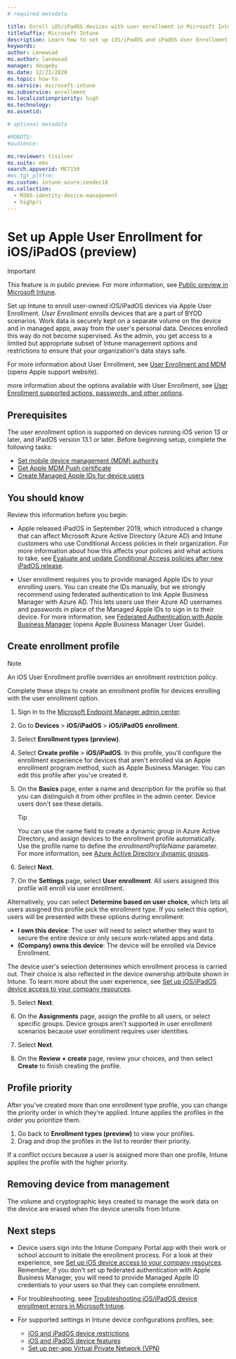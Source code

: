 ```yaml
---
# required metadata

title: Enroll iOS/iPadOS devices with user enrollment in Microsoft Intune | Microsoft Docs
titleSuffix: Microsoft Intune
description: Learn how to set up iOS/iPadOS and iPadOS User Enrollment.
keywords:
author: Lenewsad
ms.author: lanewsad
manager: dougeby
ms.date: 12/21/2020
ms.topic: how-to
ms.service: microsoft-intune
ms.subservice: enrollment
ms.localizationpriority: high
ms.technology:
ms.assetid: 

# optional metadata

#ROBOTS:
#audience:

ms.reviewer: tisilver
ms.suite: ems
search.appverid: MET150
#ms.tgt_pltfrm:
ms.custom: intune-azure;seodec18
ms.collection:
  - M365-identity-device-management
  - highpri
---
```


# Set up Apple User Enrollment for iOS/iPadOS (preview)  

> [!IMPORTANT]
> This feature is in public preview. For more information, see [Public preview in Microsoft Intune](../fundamentals/public-preview.md).  

Set up Intune to enroll user-owned iOS/iPadOS devices via Apple User Enrollment. *User Enrollment* enrolls devices that are a part of BYOD scenarios. Work data is securely kept on a separate volume on the device and in managed apps, away from the user's personal data. Devices enrolled this way do not become supervised. As the admin, you get access to a limited but appropriate subset of Intune management options and restrictions to ensure that your organization's data stays safe. 

For more information about User Enrollment, see [User Enrollment and MDM](https://support.apple.com/guide/deployment/dep23db2037d/web) (opens Apple support website). 

more information about the options available with User Enrollment, see [User Enrollment supported actions, passwords, and other options](ios-user-enrollment-supported-actions.md).  

## Prerequisites
The user enrollment option is supported on devices running iOS verion 13 or later, and iPadOS version 13.1 or later. Before beginning setup, complete the following tasks:    

- [Set mobile device management (MDM) authority](../fundamentals/mdm-authority-set.md)
- [Get Apple MDM Push certificate](apple-mdm-push-certificate-get.md)
- [Create Managed Apple IDs for device users](https://support.apple.com/en-us/HT210737) 

## You should know  

Review this information before you begin:    

* Apple released iPadOS in September 2019, which introduced a change that can affect Microsoft Azure Active Directory (Azure AD) and Intune customers who use Conditional Access policies in their organization. For more information about how this affects your policies and what actions to take, see [Evaluate and update Conditional Access policies after new iPadOS release](https://support.microsoft.com/topic/action-required-evaluate-and-update-conditional-access-policies-after-new-ipados-release-23795067-9048-62ad-a5bd-ad63995fc488).  

* User enrollment requires you to provide managed Apple IDs to your enrolling users. You can create the IDs manually, but we strongly recommend using federated authentication to link Apple Business Manager with Azure AD. This lets users use their Azure AD usernames and passwords in place of the Managed Apple IDs to sign in to their device. For more information, see [Federated Authentication with Apple Business Manager](https://support.apple.com/en-euro/guide/apple-business-manager/axmb19317543/1/web/1) (opens Apple Business Manager User Guide).  

## Create enrollment profile   

> [!NOTE]
> An iOS User Enrollment profile overrides an enrollment restriction policy.  

Complete these steps to create an enrollment profile for devices enrolling with the user enrollment option.  

1. Sign in to the [Microsoft Endpoint Manager admin center](https://go.microsoft.com/fwlink/?linkid=2109431).
2. Go to **Devices** > **iOS/iPadOS** > **iOS/iPadOS enrollment**. 
2. Select **Enrollment types (preview)**. 
3. Select **Create profile** > **iOS/iPadOS**. In this profile,  you'll configure the enrollment experience for devices that aren't enrolled via an Apple enrollment program method, such as Apple Business Manager. You can edit this profile after you've created it.  
2. On the **Basics** page, enter a name and description for the profile so that you can distinguish it from other profiles in the admin center. Device users don't see these details. 

     >[!TIP]
     > You can use the name field to create a dynamic group in Azure Active Directory, and assign devices to the enrollment profile automatically. Use the profile name to define the *enrollmentProfileName* parameter. For more information, see [Azure Active Directory dynamic groups](/azure/active-directory/users-groups-roles/groups-dynamic-membership#rules-for-devices).  

3. Select **Next**.
  
4. On the **Settings** page, select **User enrollment**. All users assigned this profile will enroll via user enrollment. 
  
  Alternatively, you can select **Determine based on user choice**, which lets all users assigned this profile pick the enrollment type. If you select this option, users will be presented with these options during enrollment: 

   * **I own this device**: The user will need to select whether they want to secure the entire device or only secure work-related apps and data. 
   * **(Company) owns this device**: The device will be enrolled via Device Enrollment. 

  The device user's selection determines which enrollment process is carried out. Their choice is also reflected in the device ownership attribute shown in Intune. To learn more about the user experience, see [Set up iOS/iPadOS device access to your company resources](../user-help/enroll-your-device-in-intune-ios.md).  
    
5. Select **Next**.  

6. On the **Assignments** page, assign the profile to all users, or select specific groups. Device groups aren't supported in user enrollment scenarios because user enrollment requires user identities.  

7. Select **Next**.  

8. On the **Review + create** page, review your choices, and then select **Create** to finish creating the profile.  

## Profile priority

After you've created more than one enrollment type profile, you can change the priority order in which they're applied. Intune applies the profiles in the order you prioritize them.  

1. Go back to **Enrollment types (preview)** to view your profiles.  
2. Drag and drop the profiles in the list to reorder their priority.  

If a conflict occurs because a user is assigned more than one profile, Intune applies the profile with the higher priority.  

## Removing device from management  
The volume and cryptographic keys created to manage the work data on the device are erased when the device unerolls from Intune.  

## Next steps  
* Device users sign into the Intune Company Portal app with their work or school account to initiate the enrollment process. For a look at their experience, see [Set up iOS device access to your company resources](../user-help/enroll-your-device-in-intune-ios). Remember, if you don't set up federated authentication with Apple Business Manager, you will need to provide Managed Apple ID credentials to your users so that they can complete enrollment. 

* For troubleshooting, seee [Troubleshooting iOS/iPadOS device enrollment errors in Microsoft Intune](/troubleshoot/mem/intune/device-enrollment/troubleshoot-ios-enrollment-errors).  

* For supported settings in Intune device configurations profiles, see:   

   * [iOS and iPadOS device restrictions](../configuration/device-restrictions-ios.md)
   * [iOS and iPadOS device features](../configuration/ios-device-features-settings.md)  
   * [Set up per-app Virtual Private Network (VPN)](../configuration/vpn-setting-configure-per-app.md)  
